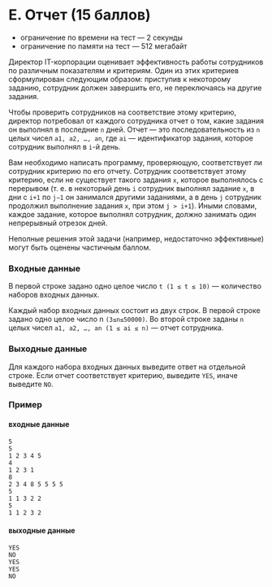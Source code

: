# E. Отчет (15 баллов)

- ограничение по времени на тест — 2 секунды
- ограничение по памяти на тест — 512 мегабайт

Директор IT-корпорации оценивает эффективность работы сотрудников по различным показателям и критериям. Один из этих критериев сформулирован следующим образом: приступив к некоторому заданию, сотрудник должен завершить его, не переключаясь на другие задания.

Чтобы проверить сотрудников на соответствие этому критерию, директор потребовал от каждого сотрудника отчет о том, какие задания он выполнял в последние `n` дней. Отчет — это последовательность из `n` целых чисел `a1, a2, …, an`, где `ai` — идентификатор задания, которое сотрудник выполнял в `i`-й день.

Вам необходимо написать программу, проверяющую, соответствует ли сотрудник критерию по его отчету. Сотрудник соответствует этому критерию, если не существует такого задания `x`, которое выполнялось с перерывом (т. е. в некоторый день `i` сотрудник выполнял задание `x`, в дни с `i+1` по `j−1` он занимался другими заданиями, а в день `j` сотрудник продолжил выполнение задания `x`, при этом `j > i+1`). Иными словами, каждое задание, которое выполнял сотрудник, должно занимать один непрерывный отрезок дней.

Неполные решения этой задачи (например, недостаточно эффективные) могут быть оценены частичным баллом.

### Входные данные
В первой строке задано одно целое число `t (1 ≤ t ≤ 10)` — количество наборов входных данных.

Каждый набор входных данных состоит из двух строк. В первой строке задано одно целое число n `(3≤n≤50000)`. Во второй строке заданы `n` целых чисел `a1, a2, …, an (1 ≤ ai ≤ n)` — отчет сотрудника.

### Выходные данные
Для каждого набора входных данных выведите ответ на отдельной строке. Если отчет соответствует критерию, выведите `YES`, иначе выведите `NO`.

### Пример

#### входные данные
```text
5
5
1 2 3 4 5
4
1 2 3 1
8
2 3 4 8 5 5 5 5
5
1 1 3 2 2
5
1 1 2 3 2
```

#### выходные данные
```text
YES
NO
YES
YES
NO
```